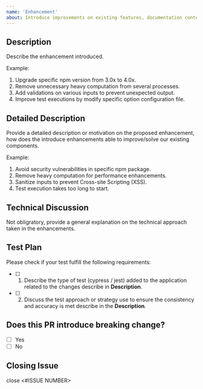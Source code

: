 ```yaml
---
name: 'Enhancement'
about: Introduce improvements on existing features, documentation content, builds, CI or code style.
---
```


## Description

Describe the enhancement introduced.

Example:

1. Upgrade specific npm version from 3.0x to 4.0x.
2. Remove unnecessary heavy computation from several processes.
3. Add validations on various inputs to prevent unexpected output.
4. Improve test executions by modify specific option configuration file.

## Detailed Description

Provide a detailed description or motivation on the proposed enhancement, how does the introduce enhancements able to
improve/solve our existing components.

Example:

1. Avoid security vulnerabilities in specific npm package.
2. Remove heavy computation for performance enhancements.
3. Sanitize inputs to prevent Cross-site Scripting (XSS).
4. Test execution takes too long to start.

## Technical Discussion

Not obligratory, provide a general explanation on the technical approach taken in the enhancements.

## Test Plan

Please check if your test fulfill the following requirements:

- [ ] 1. Describe the type of test (cypress / jest) added to the application related to the changes describe in **Description**.
- [ ] 2. Discuss the test approach or strategy use to ensure the consistency and accuracy is met describe in the **Description**.

## Does this PR introduce breaking change?

- [ ] Yes
- [ ] No

## Closing Issue

close <#ISSUE NUMBER>
